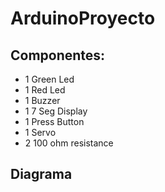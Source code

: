 # ArduinoProyecto

## Componentes:

- 1 Green Led 
- 1 Red Led
- 1 Buzzer 
- 1 7 Seg Display 
- 1 Press Button
- 1 Servo
- 2 100 ohm resistance

## Diagrama
